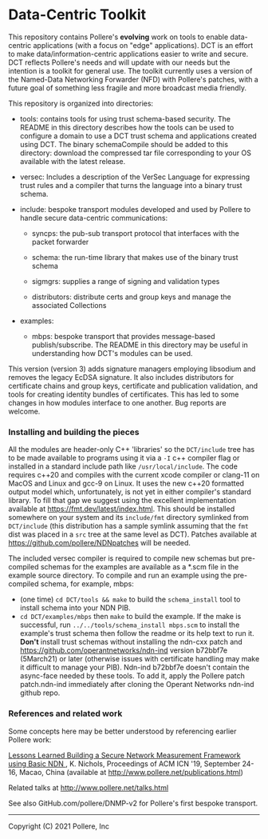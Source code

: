 # Data-Centric Toolkit

This repository contains Pollere's **evolving** work on tools to enable data-centric applications (with a focus on "edge" applications). DCT is an effort to make data/information-centric applications easier to write and secure. DCT reflects Pollere's needs and will update with our needs but the intention is a toolkit for general use. The toolkit currently uses a version of the Named-Data Networking Forwarder (NFD) with Pollere's patches, with a future goal of something less fragile and more broadcast media friendly.

This repository is organized into directories:

- tools: contains tools for using trust schema-based security. The README in this directory describes how the tools can be used to configure a domain to use a DCT trust schema and applications created using DCT. The binary schemaCompile should be added to this directory: download the compressed tar file corresponding to your OS available with the latest release.

- versec: Includes a description of the VerSec Language for expressing trust rules and a compiler that turns the language into a binary trust schema. 

- include: bespoke transport modules developed and used by Pollere to handle secure data-centric communications:
  
  - syncps: the pub-sub transport protocol that interfaces with the packet forwarder
  
  - schema: the run-time library that makes use of the binary trust schema
  
  - sigmgrs: supplies a range of signing and validation types
  
  - distributors: distribute certs and group keys and manage the associated Collections

- examples:
  
  - mbps: bespoke transport that provides message-based publish/subscribe. The README in this directory may be useful in understanding how DCT's modules can be used.

This version (version 3) adds signature managers employing libsodium and removes the legacy EcDSA signature. It also includes distributors for certificate chains and group keys, certificate and publication validation, and tools for creating identity bundles of certificates. This has led to some changes in how modules interface to one another. Bug reports are welcome.

### Installing and building the pieces

All the modules are header-only C++ 'libraries' so the `DCT/include` tree has to be made available to programs using it via a `-I` c++ compiler flag or installed in a standard include path like `/usr/local/include`. The code requires c++20 and compiles with the current xcode compiler or clang-11 on MacOS and Linux and gcc-9 on Linux. It uses the new c++20 formatted output model which, unfortunately, is not yet in either compiler's standard library. To fill that gap we suggest using the excellent implementation available at https://fmt.dev/latest/index.html. This should be installed somewhere on your system and its `include/fmt` directory symlinked from `DCT/include` (this distribution has a sample symlink assuming that the `fmt` dist was placed in a `src` tree at the same level as DCT). Patches available at https://github.com/pollere/NDNpatches will be needed.

The included versec compiler is required to compile new schemas but pre-compiled schemas for the examples are available as a \*.scm file in the example source directory. To compile and run an example using the pre-compiled schema, for example, mbps:

- (one time) `cd DCT/tools && make` to build the `schema_install` tool to install schema into your NDN PIB.
- `cd DCT/examples/mbps`  then `make` to build the example. If the make is successful, run `../../tools/schema_install mbps.scm`  to install the example's trust schema then follow the readme or its help text to run it. **Don't** install trust schemas without installing the ndn-cxx patch and https://github.com/operantnetworks/ndn-ind version b72bbf7e (5March21) or later (otherwise issues with certificate handling may make it difficult to manage your PIB). Ndn-ind b72bbf7e doesn't contain the async-face needed by these tools. To add it, apply the Pollere patch patch.ndn-ind  immediately after cloning the Operant Networks ndn-ind github repo.

### References and related work

Some concepts here may be better understood by referencing earlier Pollere work: 

[Lessons Learned Building a Secure Network Measurement Framework using Basic NDN ](http://www.pollere.net/Pdfdocs/icn19-p20.pdf), K. Nichols, Proceedings of ACM ICN '19, September 24-16, Macao, China (available at http://www.pollere.net/publications.html)

Related talks at http://www.pollere.net/talks.html

See also GitHub.com/pollere/DNMP-v2 for Pollere's first bespoke transport.

---

Copyright (C) 2021 Pollere, Inc 

